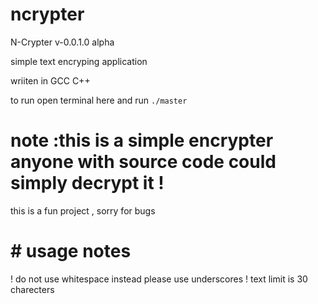 #  ncrypter
N-Crypter v-0.0.1.0 alpha

simple text encryping application

wriiten in GCC C++

to run open terminal here and run <code>./master </code>
    
# note :this is a simple encrypter anyone with source code could simply decrypt it !

this is a fun project , sorry for bugs 




# # usage notes
  ! do not use whitespace instead please use underscores
  ! text limit is 30 charecters 
